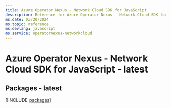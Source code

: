 ```yaml
---
title: Azure Operator Nexus - Network Cloud SDK for JavaScript
description: Reference for Azure Operator Nexus - Network Cloud SDK for JavaScript
ms.date: 03/20/2024
ms.topic: reference
ms.devlang: javascript
ms.service: operatornexus-networkcloud
---
```

# Azure Operator Nexus - Network Cloud SDK for JavaScript - latest
## Packages - latest
[!INCLUDE [packages](operator-nexus---network-cloud-index.md)]